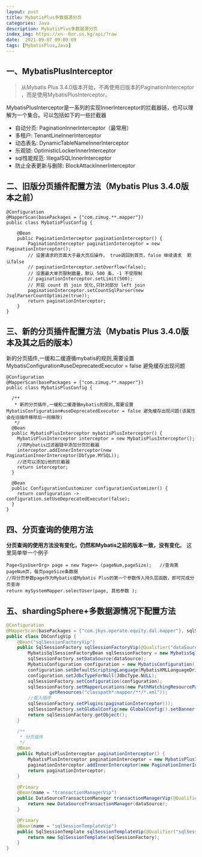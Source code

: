 ```yaml
---
layout: post
title: MybatisPlus多数据源分页
categories: Java
description: MybatisPlus多数据源分页
index_img: https://xn--6or.us.kg/api/?raw
date:  2021-09-07 09:09:09
tags: [MybatisPlus,Java]
---
```

## 一、MybatisPlusInterceptor


> 从Mybatis Plus 3.4.0版本开始，不再使用旧版本的PaginationInterceptor ，而是使用MybatisPlusInterceptor。



MybatisPlusInterceptor是一系列的实现InnerInterceptor的拦截器链，也可以理解为一个集合。可以包括如下的一些拦截器


- 自动分页: PaginationInnerInterceptor（最常用）
- 多租户: TenantLineInnerInterceptor
- 动态表名: DynamicTableNameInnerInterceptor
- 乐观锁: OptimisticLockerInnerInterceptor
- sql性能规范: IllegalSQLInnerInterceptor
- 防止全表更新与删除: BlockAttackInnerInterceptor



## 二、旧版分页插件配置方法（Mybatis Plus 3.4.0版本之前）


```
@Configuration
@MapperScan(basePackages = {"com.zimug.**.mapper"})
public class MybatisPlusConfig {

    @Bean
    public PaginationInterceptor paginationInterceptor() {
        PaginationInterceptor paginationInterceptor = new PaginationInterceptor();
        // 设置请求的页面大于最大页后操作， true调回到首页，false 继续请求  默认false
        // paginationInterceptor.setOverflow(false);
        // 设置最大单页限制数量，默认 500 条，-1 不受限制
        // paginationInterceptor.setLimit(500);
        // 开启 count 的 join 优化,只针对部分 left join
        paginationInterceptor.setCountSqlParser(new JsqlParserCountOptimize(true));
        return paginationInterceptor;
    }
}
```


## 三、新的分页插件配置方法（Mybatis Plus 3.4.0版本及其之后的版本）


新的分页插件,一缓和二缓遵循mybatis的规则,需要设置 MybatisConfiguration#useDeprecatedExecutor = false 避免缓存出现问题


```
@Configuration
@MapperScan(basePackages = {"com.zimug.**.mapper"})
public class MybatisPlusConfig {

  /**
   * 新的分页插件,一缓和二缓遵循mybatis的规则,需要设置 MybatisConfiguration#useDeprecatedExecutor = false 避免缓存出现问题(该属性会在旧插件移除后一同移除)
   */
  @Bean
  public MybatisPlusInterceptor mybatisPlusInterceptor() {
    MybatisPlusInterceptor interceptor = new MybatisPlusInterceptor();
    //向Mybatis过滤器链中添加分页拦截器
    interceptor.addInnerInterceptor(new PaginationInnerInterceptor(DbType.MYSQL));
    //还可以添加i他的拦截器
    return interceptor;
  }

  @Bean
  public ConfigurationCustomizer configurationCustomizer() {
    return configuration -> configuration.setUseDeprecatedExecutor(false);
  }
}
```


## 四、分页查询的使用方法


**分页查询的使用方法没有变化，仍然和Mybatis之前的版本一致，没有变化**。 这里简单举一个例子


```
Page<SysUserOrg> page = new Page<> (pageNum,pageSize);   //查询第pageNum页，每页pageSize条数据
//将分页参数page作为Mybatis或Mybatis Plus的第一个参数传入持久层函数，即可完成分页查询
return mySystemMapper.selectUser(page, 其他参数 );
```

## 五、shardingSphere+多数据源情况下配置方法
```java
@Configuration
@MapperScan(basePackages = {"com.jkys.operate.equity.dal.mapper"}, sqlSessionFactoryRef = "sqlSessionFactoryVip")
public class DbConfigVip {
    @Bean("sqlSessionFactoryVip")
    public SqlSessionFactory sqlSessionFactoryVip(@Qualifier("dataSourceVip") DataSource dataSource) throws Exception {
        MybatisSqlSessionFactoryBean sqlSessionFactory = new MybatisSqlSessionFactoryBean();
        sqlSessionFactory.setDataSource(dataSource);
        MybatisConfiguration configuration = new MybatisConfiguration();
        configuration.setDefaultScriptingLanguage(MybatisXMLLanguageDriver.class);
        configuration.setJdbcTypeForNull(JdbcType.NULL);
        sqlSessionFactory.setConfiguration(configuration);
        sqlSessionFactory.setMapperLocations(new PathMatchingResourcePatternResolver().
                getResources("classpath*:mapper/**/*.xml"));
        //载入插件
        sqlSessionFactory.setPlugins(paginationInterceptor());
        sqlSessionFactory.setGlobalConfig(new GlobalConfig().setBanner(false));
        return sqlSessionFactory.getObject();
    }

    /**
     * 分页插件
     */
    @Bean
    public MybatisPlusInterceptor paginationInterceptor() {
        MybatisPlusInterceptor paginationInterceptor = new MybatisPlusInterceptor();
        paginationInterceptor.addInnerInterceptor(new PaginationInnerInterceptor(DbType.MYSQL));
        return paginationInterceptor;
    }

    @Primary
    @Bean(name = "transactionManagerVip")
    public DataSourceTransactionManager transactionManagerVip(@Qualifier("dataSourceVip") DataSource dataSource) {
        return new DataSourceTransactionManager(dataSource);
    }

    @Primary
    @Bean(name = "sqlSessionTemplateVip")
    public SqlSessionTemplate sqlSessionTemplateVip(@Qualifier("sqlSessionFactoryVip") SqlSessionFactory sqlSessionFactory) {
        return new SqlSessionTemplate(sqlSessionFactory);
    }
}
```

